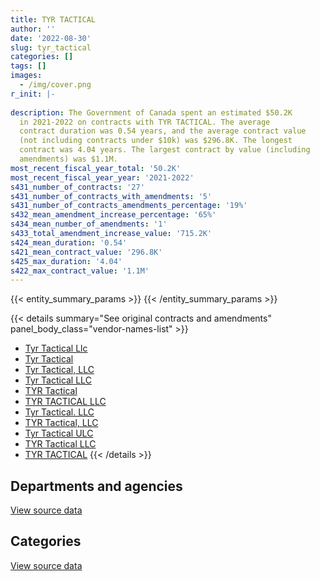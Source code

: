 ```yaml
---
title: TYR TACTICAL
author: ''
date: '2022-08-30'
slug: tyr_tactical
categories: []
tags: []
images:
  - /img/cover.png
r_init: |-
  
description: The Government of Canada spent an estimated $50.2K
  in 2021-2022 on contracts with TYR TACTICAL. The average
  contract duration was 0.54 years, and the average contract value
  (not including contracts under $10k) was $296.8K. The longest
  contract was 4.04 years. The largest contract by value (including
  amendments) was $1.1M.
most_recent_fiscal_year_total: '50.2K'
most_recent_fiscal_year_year: '2021-2022'
s431_number_of_contracts: '27'
s431_number_of_contracts_with_amendments: '5'
s431_number_of_contracts_amendments_percentage: '19%'
s432_mean_amendment_increase_percentage: '65%'
s434_mean_number_of_amendments: '1'
s433_total_amendment_increase_value: '715.2K'
s424_mean_duration: '0.54'
s421_mean_contract_value: '296.8K'
s425_max_duration: '4.04'
s422_max_contract_value: '1.1M'
---
```


<script src="/rmarkdown-libs/htmlwidgets/htmlwidgets.js"></script>
<link href="/rmarkdown-libs/datatables-css/datatables-crosstalk.css" rel="stylesheet" />
<script src="/rmarkdown-libs/datatables-binding/datatables.js"></script>
<script src="/rmarkdown-libs/jquery/jquery-3.6.0.min.js"></script>
<link href="/rmarkdown-libs/dt-core-bootstrap/css/dataTables.bootstrap.min.css" rel="stylesheet" />
<link href="/rmarkdown-libs/dt-core-bootstrap/css/dataTables.bootstrap.extra.css" rel="stylesheet" />
<script src="/rmarkdown-libs/dt-core-bootstrap/js/jquery.dataTables.min.js"></script>
<script src="/rmarkdown-libs/dt-core-bootstrap/js/dataTables.bootstrap.min.js"></script>
<link href="/rmarkdown-libs/crosstalk/css/crosstalk.min.css" rel="stylesheet" />
<script src="/rmarkdown-libs/crosstalk/js/crosstalk.min.js"></script>
<script src="/rmarkdown-libs/htmlwidgets/htmlwidgets.js"></script>
<link href="/rmarkdown-libs/datatables-css/datatables-crosstalk.css" rel="stylesheet" />
<script src="/rmarkdown-libs/datatables-binding/datatables.js"></script>
<script src="/rmarkdown-libs/jquery/jquery-3.6.0.min.js"></script>
<link href="/rmarkdown-libs/dt-core-bootstrap/css/dataTables.bootstrap.min.css" rel="stylesheet" />
<link href="/rmarkdown-libs/dt-core-bootstrap/css/dataTables.bootstrap.extra.css" rel="stylesheet" />
<script src="/rmarkdown-libs/dt-core-bootstrap/js/jquery.dataTables.min.js"></script>
<script src="/rmarkdown-libs/dt-core-bootstrap/js/dataTables.bootstrap.min.js"></script>
<link href="/rmarkdown-libs/crosstalk/css/crosstalk.min.css" rel="stylesheet" />
<script src="/rmarkdown-libs/crosstalk/js/crosstalk.min.js"></script>

{{< entity_summary_params >}}
{{< /entity_summary_params >}}

{{< details summary="See original contracts and amendments" panel_body_class="vendor-names-list" >}}
- [Tyr Tactical Llc](https://search.open.canada.ca/en/ct/?sort=contract_value_f%20desc&page=1&search_text=%22Tyr%20Tactical%20Llc%22)
- [Tyr Tactical](https://search.open.canada.ca/en/ct/?sort=contract_value_f%20desc&page=1&search_text=%22Tyr%20Tactical%22)
- [Tyr Tactical, LLC](https://search.open.canada.ca/en/ct/?sort=contract_value_f%20desc&page=1&search_text=%22Tyr%20Tactical%2c%20LLC%22)
- [Tyr Tactical LLC](https://search.open.canada.ca/en/ct/?sort=contract_value_f%20desc&page=1&search_text=%22Tyr%20Tactical%20LLC%22)
- [TYR Tactical](https://search.open.canada.ca/en/ct/?sort=contract_value_f%20desc&page=1&search_text=%22TYR%20Tactical%22)
- [TYR TACTICAL LLC](https://search.open.canada.ca/en/ct/?sort=contract_value_f%20desc&page=1&search_text=%22TYR%20TACTICAL%20LLC%22)
- [Tyr Tactical. LLC](https://search.open.canada.ca/en/ct/?sort=contract_value_f%20desc&page=1&search_text=%22Tyr%20Tactical.%20LLC%22)
- [TYR Tactical, LLC](https://search.open.canada.ca/en/ct/?sort=contract_value_f%20desc&page=1&search_text=%22TYR%20Tactical%2c%20LLC%22)
- [Tyr Tactical ULC](https://search.open.canada.ca/en/ct/?sort=contract_value_f%20desc&page=1&search_text=%22Tyr%20Tactical%20ULC%22)
- [TYR Tactical LLC](https://search.open.canada.ca/en/ct/?sort=contract_value_f%20desc&page=1&search_text=%22TYR%20Tactical%20LLC%22)
- [TYR TACTICAL](https://search.open.canada.ca/en/ct/?sort=contract_value_f%20desc&page=1&search_text=%22TYR%20TACTICAL%22)
{{< /details >}}

## Departments and agencies

<div id="htmlwidget-1" style="width:100%;height:auto;" class="datatables html-widget"></div>
<script type="application/json" data-for="htmlwidget-1">{"x":{"style":"bootstrap","filter":"none","vertical":false,"data":[["<a href=\"/departments/dnd-mdn/\">National Defence<\/a>"],[2593605.26],[2198468.23],[182097.75],[50170.97]],"container":"<table class=\"table table-striped table-hover row-border order-column display\">\n  <thead>\n    <tr>\n      <th>Department<\/th>\n      <th>2018-2019<\/th>\n      <th>2019-2020<\/th>\n      <th>2020-2021<\/th>\n      <th>2021-2022<\/th>\n    <\/tr>\n  <\/thead>\n<\/table>","options":{"order":[[4,"desc"]],"pageLength":10,"autoWidth":true,"columnDefs":[{"targets":1,"render":"function(data, type, row, meta) {\n    return type !== 'display' ? data : DTWidget.formatCurrency(data, \"$\", 2, 3, \",\", \".\", true, null);\n  }"},{"targets":2,"render":"function(data, type, row, meta) {\n    return type !== 'display' ? data : DTWidget.formatCurrency(data, \"$\", 2, 3, \",\", \".\", true, null);\n  }"},{"targets":3,"render":"function(data, type, row, meta) {\n    return type !== 'display' ? data : DTWidget.formatCurrency(data, \"$\", 2, 3, \",\", \".\", true, null);\n  }"},{"targets":4,"render":"function(data, type, row, meta) {\n    return type !== 'display' ? data : DTWidget.formatCurrency(data, \"$\", 2, 3, \",\", \".\", true, null);\n  }"},{"width":"16%","targets":[1,2,3,4]},{"className":"dt-right","targets":[1,2,3,4]}],"orderClasses":false}},"evals":["options.columnDefs.0.render","options.columnDefs.1.render","options.columnDefs.2.render","options.columnDefs.3.render"],"jsHooks":[]}</script>
<p class="text-right">
<a href="https://github.com/GoC-Spending/contracts-data/tree/main/data/out/vendors/tyr_tactical/summary_by_fiscal_year_by_department.csv" class="source-data-link btn btn-link">View source data</a>
</p>

## Categories

<div id="htmlwidget-2" style="width:100%;height:auto;" class="datatables html-widget"></div>
<script type="application/json" data-for="htmlwidget-2">{"x":{"style":"bootstrap","filter":"none","vertical":false,"data":[["<a href=\"/categories/defence/\">Defence<\/a>","<a href=\"/categories/medical/\">Medical<\/a>","<a href=\"/categories/industrial_products_and_services/\">Industrial products and services<\/a>"],[309.03,null,2593296.23],[null,null,2198468.23],[null,null,182097.75],[null,36148.14,14022.83]],"container":"<table class=\"table table-striped table-hover row-border order-column display\">\n  <thead>\n    <tr>\n      <th>Category<\/th>\n      <th>2018-2019<\/th>\n      <th>2019-2020<\/th>\n      <th>2020-2021<\/th>\n      <th>2021-2022<\/th>\n    <\/tr>\n  <\/thead>\n<\/table>","options":{"order":[[4,"desc"]],"dom":"t","pageLength":30,"autoWidth":true,"columnDefs":[{"targets":1,"render":"function(data, type, row, meta) {\n    return type !== 'display' ? data : DTWidget.formatCurrency(data, \"$\", 2, 3, \",\", \".\", true, null);\n  }"},{"targets":2,"render":"function(data, type, row, meta) {\n    return type !== 'display' ? data : DTWidget.formatCurrency(data, \"$\", 2, 3, \",\", \".\", true, null);\n  }"},{"targets":3,"render":"function(data, type, row, meta) {\n    return type !== 'display' ? data : DTWidget.formatCurrency(data, \"$\", 2, 3, \",\", \".\", true, null);\n  }"},{"targets":4,"render":"function(data, type, row, meta) {\n    return type !== 'display' ? data : DTWidget.formatCurrency(data, \"$\", 2, 3, \",\", \".\", true, null);\n  }"},{"width":"16%","targets":[1,2,3,4]},{"className":"dt-right","targets":[1,2,3,4]}],"orderClasses":false,"lengthMenu":[10,25,30,50,100]}},"evals":["options.columnDefs.0.render","options.columnDefs.1.render","options.columnDefs.2.render","options.columnDefs.3.render"],"jsHooks":[]}</script>
<p class="text-right">
<a href="https://github.com/GoC-Spending/contracts-data/tree/main/data/out/vendors/tyr_tactical/summary_by_fiscal_year_by_category.csv" class="source-data-link btn btn-link">View source data</a>
</p>

